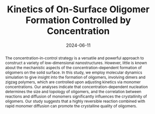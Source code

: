 ---
title: Kinetics of On-Surface Oligomer Formation Controlled by Concentration
authors:
- Xiang-Kun Yu
- Rui Shi
- Li−Li Zhang
- Huan-Yu Zhao
- You-Liang Zhu
- Zhong-Yuan Lu
date: 2024-06-11
doi: 10.1021/acs.macromol.3c02153
publish_types: 期刊文章
publication: Macromolecules
publication_short: Macromolecules
abstract: The concentration-in-control strategy is a versatile and  powerful approach to construct a variety of low-dimensional  nanostructures. However, little is known about the mechanistic aspects  of the concentration-dependent formation of oligomers on the solid  surface. In this study, we employ molecular dynamics simulation to give  insight into the formation of oligomers, involving dimers and zigzag  polymers, which are controlled upon adjusting kinetics via monomer  concentrations. Our analyses indicate that concentration-dependent  nucleation determines the size and topology of oligomers, and the  correlation between reactions and diffusion of monomers significantly  influences the crystallinity of oligomers. Our study suggests that a  highly reversible reaction combined with rapid monomer diffusion can  promote the crystalline quality of oligomers.
url_pdf: https://pubs.acs.org/doi/10.1021/acs.macromol.3c02153
---